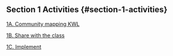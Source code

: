 ## Section 1 Activities {#section-1-activities}

[1A. Community mapping KWL](//1_introduction/section_1_activities/1a-community-mapping-kwl.html)

[1B. Share with the class](//1_introduction/section_1_activities/1b-knowledge-sharing.html)

[1C. Implement](//1_introduction/section_1_activities/1c-implement.html)

